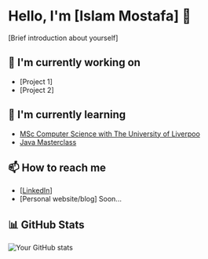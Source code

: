 # Hello, I'm [Islam Mostafa] 👋

[Brief introduction about yourself]

## 🔭 I'm currently working on
- [Project 1]
- [Project 2]

## 🌱 I'm currently learning
- [MSc Computer Science with The University of Liverpoo](https://online.liverpool.ac.uk/programmes/msc-computer-science/)
- [Java Masterclass](https://www.udemy.com/course/java-the-complete-java-developer-course/?couponCode=BFCPSALE24)

## 📫 How to reach me
- [[LinkedIn](https://www.linkedin.com/in/islamostafa/)]
- [Personal website/blog] Soon...


## 📊 GitHub Stats
![Your GitHub stats](https://github-readme-stats.vercel.app/api?username=islamostafa&show_icons=true)

